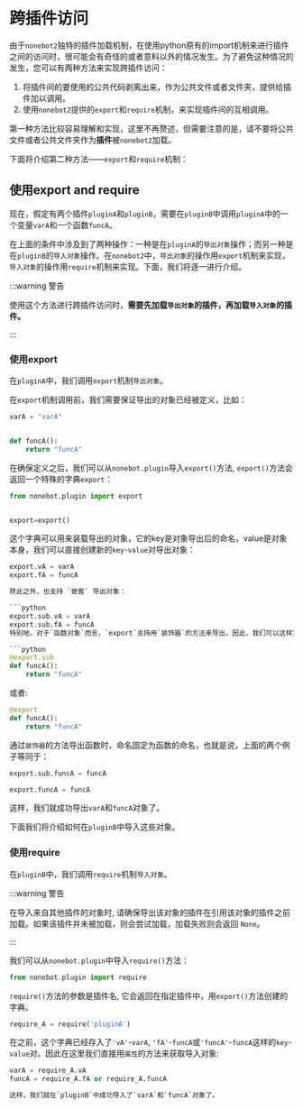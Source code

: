 # 跨插件访问

由于`nonebot2`独特的插件加载机制，在使用python原有的import机制来进行插件之间的访问时，很可能会有奇怪的或者意料以外的情况发生。为了避免这种情况的发生，您可以有两种方法来实现跨插件访问：

1.  将插件间的要使用的公共代码剥离出来，作为公共文件或者文件夹，提供给插件加以调用。
2.  使用`nonebot2`提供的`export`和`require`机制，来实现插件间的互相调用。

第一种方法比较容易理解和实现，这里不再赘述，但需要注意的是，请不要将公共文件或者公共文件夹作为**插件**被`nonebot2`加载。

下面将介绍第二种方法——`export`和`require`机制：

## 使用export and require

现在，假定有两个插件`pluginA`和`pluginB`，需要在`pluginB`中调用`pluginA`中的一个变量`varA`和一个函数`funcA`。

在上面的条件中涉及到了两种操作：一种是在`pluginA`的`导出对象`操作；而另一种是在`pluginB`的`导入对象`操作。在`nonebot2`中，`导出对象`的操作用`export`机制来实现，`导入对象`的操作用`require`机制来实现。下面，我们将逐一进行介绍。

:::warning  警告  

使用这个方法进行跨插件访问时，**需要先加载`导出对象`的插件，再加载`导入对象`的插件。**

:::

### 使用export

在`pluginA`中，我们调用`export`机制`导出对象`。

在`export`机制调用前，我们需要保证导出的对象已经被定义，比如：

```python
varA = "varA"


def funcA():
    return "funcA"
```

在确保定义之后，我们可以从`nonebot.plugin`导入`export()`方法, `export()`方法会返回一个特殊的字典`export`：

```python
from nonebot.plugin import export


export=export()
```

这个字典可以用来装载导出的对象，它的key是对象导出后的命名，value是对象本身，我们可以直接创建新的`key`-`value`对导出对象：

```python
export.vA = varA
export.fA = funcA

除此之外，也支持 `嵌套` 导出对象：

```python
export.sub.vA = varA
export.sub.fA = funcA
特别地，对于`函数对象`而言，`export`支持用`装饰器`的方法来导出，因此，我们可以这样定义`funcA`：

```python
@export.sub
def funcA():
	return "funcA"
```

或者:

```python
@export
def funcA():
	return "funcA"
```

通过`装饰器`的方法导出函数时，命名固定为函数的命名，也就是说，上面的两个例子等同于：

```python
export.sub.funcA = funcA

export.funcA = funcA
```

这样，我们就成功导出`varA`和`funcA`对象了。

下面我们将介绍如何在`pluginB`中导入这些对象。

### 使用require

在`pluginB`中，我们调用`require`机制`导入对象`。

:::warning 警告

 在导入来自其他插件的对象时, 请确保导出该对象的插件在引用该对象的插件之前加载。如果该插件并未被加载，则会尝试加载，加载失败则会返回 `None`。

:::

我们可以从`nonebot.plugin`中导入`require()`方法：

```python
from nonebot.plugin import require
```

`require()`方法的参数是插件名, 它会返回在指定插件中，用`export()`方法创建的字典。

```python
require_A = require('pluginA')
```

在之前，这个字典已经存入了`'vA'`-`varA`, `'fA'`-`funcA`或`'funcA'`-`funcA`这样的`key`-`value`对。因此在这里我们直接用`属性`的方法来获取导入对象: 

```python
varA = require_A.vA
funcA = require_A.fA or require_A.funcA

这样，我们就在`pluginB`中成功导入了`varA`和`funcA`对象了。
